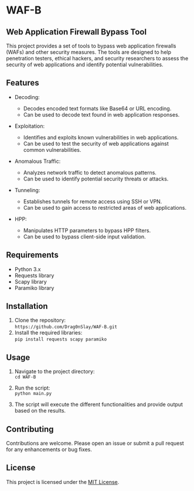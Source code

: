 # WAF-B 
## Web Application Firewall Bypass Tool

This project provides a set of tools to bypass web application firewalls (WAFs) and other security measures. The tools are designed to help penetration testers, ethical hackers, and security researchers to assess the security of web applications and identify potential vulnerabilities.

## Features

- Decoding:
  - Decodes encoded text formats like Base64 or URL encoding.
  - Can be used to decode text found in web application responses.

- Exploitation:
  - Identifies and exploits known vulnerabilities in web applications.
  - Can be used to test the security of web applications against common vulnerabilities.

- Anomalous Traffic:
  - Analyzes network traffic to detect anomalous patterns.
  - Can be used to identify potential security threats or attacks.

- Tunneling:
  - Establishes tunnels for remote access using SSH or VPN.
  - Can be used to gain access to restricted areas of web applications.

- HPP:
  - Manipulates HTTP parameters to bypass HPP filters.
  - Can be used to bypass client-side input validation.

## Requirements

- Python 3.x
- Requests library
- Scapy library
- Paramiko library

## Installation

1. Clone the repository:<br>
`https://github.com/Drag0nSlay/WAF-B.git`
2. Install the required libraries:<br>
`pip install requests scapy paramiko`

## Usage

1. Navigate to the project directory:<br>
`cd WAF-B`
2. Run the script:<br>
`python main.py`

3. The script will execute the different functionalities and provide output based on the results.

## Contributing

Contributions are welcome. Please open an issue or submit a pull request for any enhancements or bug fixes.

## License

This project is licensed under the [MIT License](LICENSE).
